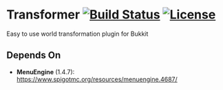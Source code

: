 # Transformer [![Build Status](http://ci.vil.so/job/Transformer/badge/icon)](http://ci.vil.so/job/Transformer) [![License](http://img.shields.io/badge/license-Apache--2-blue.svg?style=flat)](https://github.com/Vilsol/Transformer/blob/master/LICENSE)
Easy to use world transformation plugin for Bukkit

## Depends On
* **MenuEngine** (1.4.7): https://www.spigotmc.org/resources/menuengine.4687/
